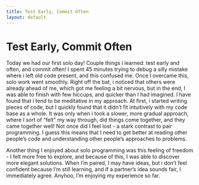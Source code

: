 ```yaml
---
title: Test Early, Commit Often
layout: default
---
```


# Test Early, Commit Often

Today we had our first solo day! Couple things i learned: test early and often, and commit often! I spent 45 minutes trying to debug a silly mistake where i left old code present, and this confused me. Once I overcame this, solo work went smoothly. Right off the bat, i noticed that others were already ahead of me, which got me feeling a bit nervous, but in the end, I was able to finish with few hiccups, and quicker than I had imagined. I have found that i tend to be meditative in my approach. At first, i started writing pieces of code, but I quickly found that it didn’t fit intuitively with my code base as a whole. It was only when i took a slower, more gradual approach, where I sort of “felt” my way through, did things come together, and they came together well! Not once did I feel lost - a stark contrast to pair programming. I guess this means that I need to get better at reading other people’s code and understanding other people’s approaches to problems. 

Another thing I enjoyed about solo programming was this feeling of freedom - I felt more free to explore, and because of this, I was able to discover more elegant solutions. When I’m paired, I may have ideas, but i don’t feel confident because I’m still learning, and if a partner’s idea sounds fair, I immediately agree. Anyhoo, I’m enjoying my experience so far.